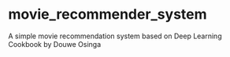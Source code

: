 # movie_recommender_system
A simple movie recommendation system based on Deep Learning Cookbook by Douwe Osinga
